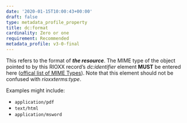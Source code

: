 ```yaml
---
date: '2020-01-15T10:00:43+00:00'
draft: false
type: metadata_profile_property
title: dc:format
cardinality: Zero or one
requirement: Recommended
metadata_profile: v3-0-final
---
```

This refers to the format of ***the resource***. The MIME type of the object pointed to by this RIOXX record’s *dc&#58;identifier* element **MUST** be entered here ([offical list of MIME Types](https://www.iana.org/assignments/media-types/media-types.xhtml)). Note that this element should not be confused with *rioxxterms&#58;type*.

Examples might include:

* `application/pdf`
* `text/html`
* `application/msword`